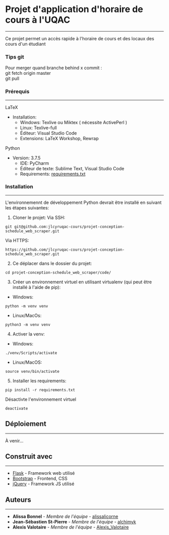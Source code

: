 # Projet d'application d'horaire de cours à l'UQAC
---

Ce projet permet un accès rapide à l'horaire de cours et des locaux des cours d'un étudiant

### Tips git  
Pour merger quand branche behind x commit :  
git fetch origin master  
git pull  

### Prérequis
---

LaTeX  
* Installation:   
  * Windows: Texlive ou Miktex ( nécessite ActivePerl )  
  * Linux: Texlive-full  
  * Éditeur: Visual Studio Code  
  * Extensions: LaTeX Workshop, Rewrap  

Python   
* Version: 3.7.5  
  * IDE: PyCharm
  * Éditeur de texte: Sublime Text, Visual Studio Code
  * Requirements: [requirements.txt](code/requirements.txt)  

### Installation
---

L'environnemennt de développement Python devrait être installé en suivant les étapes suivantes:

1. Cloner le projet: 
Via SSH:  
```
git git@github.com:jlcyruqac-cours/projet-conception-schedule_web_scraper.git  
```
Via HTTPS:  
```
https://github.com/jlcyruqac-cours/projet-conception-schedule_web_scraper.git  
```

2. Ce déplacer dans le dossier du projet: 

```
cd projet-conception-schedule_web_scraper/code/
```

3. Créer un environnement virtuel en utilisant virtualenv (qui peut être installé à l'aide de pip): 

- Windows:  
```
python -m venv venv
```
- Linux/MacOs:  

```
python3 -m venv venv
```

4. Activer la venv: 

- Windows:
```
./venv/Scripts/activate
```

- Linux/MacOS:  
```
source venv/bin/activate
```

5. Installer les requirements: 

```
pip install -r requirements.txt
```

Désactivte l'environnement virtuel

```
deactivate
```

## Déploiement
---

À venir...

## Construit avec
---

* [Flask](https://palletsprojects.com/p/flask/) - Framework web utilisé
* [Bootstrap](https://getbootstrap.com) - Frontend, CSS
* [jQuery](https://jquery.com/) - Framework JS utilisé


## Auteurs
---

* **Alissa Bonnel** - *Membre de l'équipe* - [alissalicorne](https://github.com/alissalicorne)
* **Jean-Sébastien St-Pierre** - *Membre de l'équipe* - [alchimyk](https://github.com/alchimyk)
* **Alexis Valotaire** - *Membre de l'équipe* - [Alexis_Valotaire](https://github.com/AlexisCode101)
